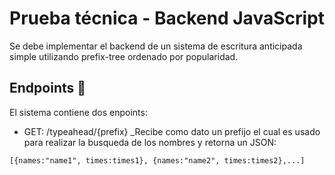 # Prueba técnica - Backend JavaScript
Se debe implementar el backend de un sistema de escritura anticipada simple utilizando prefix-tree
ordenado por popularidad.

## Endpoints 🚀
El sistema contiene dos enpoints:
* GET: /typeahead/{prefix}
_Recibe como dato un prefijo el cual es usado para realizar la busqueda de los nombres y retorna un JSON:
```
[{names:"name1", times:times1}, {names:"name2", times:times2},...]
```

